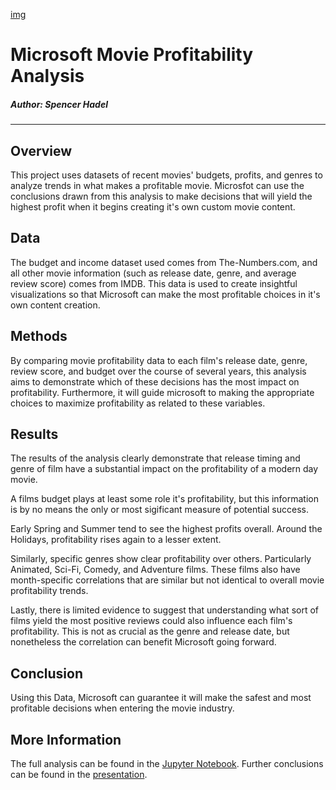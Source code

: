 
[img](images/title_graphic.jpg)

# Microsoft Movie Profitability Analysis

##### Author: Spencer Hadel
***

## Overview
This project uses datasets of recent movies' budgets, profits, and genres to analyze trends in what makes a profitable movie. Microsfot can use the conclusions drawn from this analysis to make decisions that will yield the highest profit when it begins creating it's own custom movie content.


## Data
The budget and income dataset used comes from The-Numbers.com, and all other movie information (such as release date, genre, and average review score) comes from IMDB. This data is used to create insightful visualizations so that Microsoft can make the most profitable choices in it's own content creation.


## Methods
By comparing movie profitability data to each film's release date, genre, review score, and budget over the course of several years, this analysis aims to demonstrate which of these decisions has the most impact on profitability. Furthermore, it will guide microsoft to making the appropriate choices to maximize profitability as related to these variables.


## Results
The results of the analysis clearly demonstrate that release timing and genre of film have a substantial impact on the profitability of a modern day movie. 

A films budget plays at least some role it's profitability, but this information is by no means the only or most sigificant measure of potential success.

[](./images/budget_vs_profit_scatter.png)

Early Spring and Summer tend to see the highest profits overall. Around the Holidays, profitability rises again to a lesser extent.

[](./images/avg_prof_by_month.png)

[](./images/avg_budget_vs_gross_by_month.png)

Similarly, specific genres show clear profitability over others. Particularly Animated, Sci-Fi, Comedy, and Adventure films. These films also have month-specific correlations that are similar but not identical to overall movie profitability trends.

[](./images/profit_by_genre.png)

[](./images/profit_genre_monthly.png)

Lastly, there is limited evidence to suggest that understanding what sort of films yield the most positive reviews could also influence each film's profitability. This is not as crucial as the genre and release date, but nonetheless the correlation can benefit Microsoft going forward.

[](./images/reviews_vs_profits_top_genres.png)


## Conclusion
Using this Data, Microsoft can guarantee it will make the safest and most profitable decisions when entering the movie industry.


## More Information
The full analysis can be found in the [Jupyter Notebook](./movie_analysis.ipynb). Further conclusions can be found in the [presentation](./microsoft_analysis_presentation.pdf).
